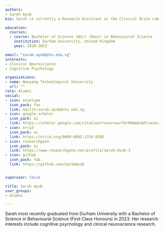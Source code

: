 ```yaml
---
authors:
- Sarah Ayub
bio: Sarah is currently a Research Assistant at the Clinical Brain Lab. 

education:
  courses:
  - course: Bachelor of Science (BSc) (Hons) in Behavioural Science
    institution: Durham University, United Kingdom
    year: 2020-2023

email: "sarah.ayub@ntu.edu.sg"
interests:
- Clinical Neuroscience
- Cognitive Psychology

organizations:
- name: Nanyang Technological University
  url: ""
role: Alumni
social:
- icon: envelope
  icon_pack: fas
  link: mailto:sarah.ayub@ntu.edu.sg
- icon: google-scholar
  icon_pack: ai
  link: https://scholar.google.com/citations?user=owrlKrMAAAAJ&hl=en&citsig=ANk4lt4ClFHrgGexOWW8iRcGdQ7r
- icon: orcid
  icon_pack: ai
  link: https://orcid.org/0009-0002-1334-8586
- icon: researchgate
  icon_pack: ai
  link: https://www.researchgate.net/profile/Sarah-Ayub-3
- icon: github
  icon_pack: fab
  link: https://github.com/SarahAyub


superuser: false

title: Sarah Ayub
user_groups:
- Alumni

---
```


Sarah most recently graduated from Durham University with a Bachelor of Science in Behavioural Science (First Class Honours) in 2023. Her research interests include cognitive psychology and clinical neuroscience research.

